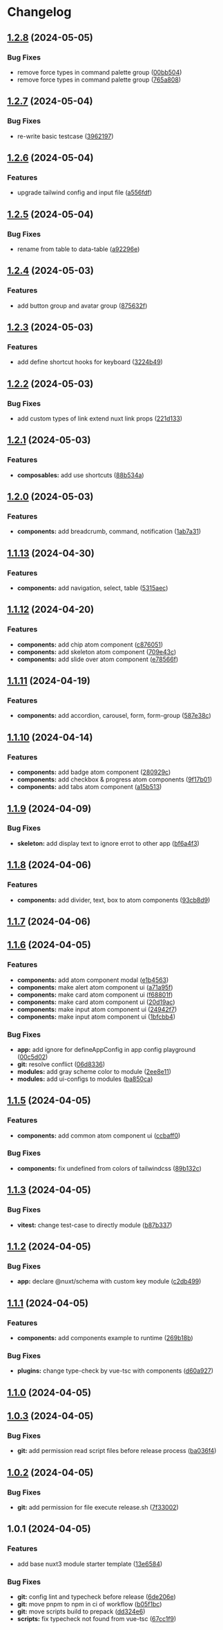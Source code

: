 # Changelog

## [1.2.8](https://github.com/toantranmei/mei-nuxt3-ui/compare/v1.2.7...v1.2.8) (2024-05-05)


### Bug Fixes

* remove force types in command palette group ([00bb504](https://github.com/toantranmei/mei-nuxt3-ui/commit/00bb504ebf5a500a5cdf85471c4d45bc84b9bc7b))
* remove force types in command palette group ([765a808](https://github.com/toantranmei/mei-nuxt3-ui/commit/765a808addc4c7c510d7e0f98d67e22d6d6c8267))

## [1.2.7](https://github.com/toantranmei/mei-nuxt3-ui/compare/v1.2.6...v1.2.7) (2024-05-04)


### Bug Fixes

* re-write basic testcase ([3962197](https://github.com/toantranmei/mei-nuxt3-ui/commit/39621976f68c2594fd2fe60c7da19d64a802dcbf))

## [1.2.6](https://github.com/toantranmei/mei-nuxt3-ui/compare/v1.2.5...v1.2.6) (2024-05-04)


### Features

* upgrade tailwind config and input file ([a556fdf](https://github.com/toantranmei/mei-nuxt3-ui/commit/a556fdf9b05b57ed31e71cf0ecf5c8c4a1c2e4bc))

## [1.2.5](https://github.com/toantranmei/mei-nuxt3-ui/compare/v1.2.4...v1.2.5) (2024-05-04)


### Bug Fixes

* rename from table to data-table ([a92296e](https://github.com/toantranmei/mei-nuxt3-ui/commit/a92296eb2277aebb328270b31ae52bda4f58aaf9))

## [1.2.4](https://github.com/toantranmei/mei-nuxt3-ui/compare/v1.2.3...v1.2.4) (2024-05-03)


### Features

* add button group and avatar group ([875632f](https://github.com/toantranmei/mei-nuxt3-ui/commit/875632f3fd09636fb3747a75100e4eb8eeb9ffa8))

## [1.2.3](https://github.com/toantranmei/mei-nuxt3-ui/compare/v1.2.2...v1.2.3) (2024-05-03)


### Features

* add define shortcut hooks for keyboard ([3224b49](https://github.com/toantranmei/mei-nuxt3-ui/commit/3224b49c9f2d870281ad6de5dd77dc4a4eeb33a8))

## [1.2.2](https://github.com/toantranmei/mei-nuxt3-ui/compare/v1.2.1...v1.2.2) (2024-05-03)


### Bug Fixes

* add custom types of link extend nuxt link props ([221d133](https://github.com/toantranmei/mei-nuxt3-ui/commit/221d13318630db54de46bcd83c153998baba1bfe))

## [1.2.1](https://github.com/toantranmei/mei-nuxt3-ui/compare/v1.2.0...v1.2.1) (2024-05-03)


### Features

* **composables:** add use shortcuts ([88b534a](https://github.com/toantranmei/mei-nuxt3-ui/commit/88b534a566881a96a073643a538ba87d1393285b))

## [1.2.0](https://github.com/toantranmei/mei-nuxt3-ui/compare/v1.1.13...v1.2.0) (2024-05-03)


### Features

* **components:** add breadcrumb, command, notification ([1ab7a31](https://github.com/toantranmei/mei-nuxt3-ui/commit/1ab7a317b35858694a1943d7ecf6b7bee98d426a))

## [1.1.13](https://github.com/toantranmei/mei-nuxt3-ui/compare/v1.1.12...v1.1.13) (2024-04-30)


### Features

* **components:** add navigation, select, table ([5315aec](https://github.com/toantranmei/mei-nuxt3-ui/commit/5315aec8c128c1eed9df8f737e54c4f75d799f26))

## [1.1.12](https://github.com/toantranmei/mei-nuxt3-ui/compare/v1.1.11...v1.1.12) (2024-04-20)


### Features

* **components:** add chip atom component ([c876051](https://github.com/toantranmei/mei-nuxt3-ui/commit/c876051012a2476e8552b4232bbaefcbf1028978))
* **components:** add skeleton atom component ([709e43c](https://github.com/toantranmei/mei-nuxt3-ui/commit/709e43cca4e0887485ad25e4274a741f3b7c2d28))
* **components:** add slide over atom component ([e78566f](https://github.com/toantranmei/mei-nuxt3-ui/commit/e78566fb79f7f93e3470937a919de65304f2793b))

## [1.1.11](https://github.com/toantranmei/mei-nuxt3-ui/compare/v1.1.10...v1.1.11) (2024-04-19)


### Features

* **components:** add accordion, carousel, form, form-group ([587e38c](https://github.com/toantranmei/mei-nuxt3-ui/commit/587e38c2dca62a587e8d2dcf37410d0a567ccc7e))

## [1.1.10](https://github.com/toantranmei/mei-nuxt3-ui/compare/v1.1.9...v1.1.10) (2024-04-14)


### Features

* **components:** add badge atom component ([280929c](https://github.com/toantranmei/mei-nuxt3-ui/commit/280929cc597a73cafbdbafce58188f93d8d2d542))
* **components:** add checkbox \& progress atom components ([9f17b01](https://github.com/toantranmei/mei-nuxt3-ui/commit/9f17b015b3f1e679087c3aaba0e1ef7c99ed202f))
* **components:** add tabs atom component ([a15b513](https://github.com/toantranmei/mei-nuxt3-ui/commit/a15b5137ede7b4743d0a1e52e3669864d9960c20))

## [1.1.9](https://github.com/toantranmei/mei-nuxt3-ui/compare/v1.1.8...v1.1.9) (2024-04-09)


### Bug Fixes

* **skeleton:** add display text to ignore errot to other app ([bf6a4f3](https://github.com/toantranmei/mei-nuxt3-ui/commit/bf6a4f386a8726ea190b110bb22c71acabeaebae))

## [1.1.8](https://github.com/toantranmei/mei-nuxt3-ui/compare/v1.1.7...v1.1.8) (2024-04-06)


### Features

* **components:** add divider, text, box to atom components ([93cb8d9](https://github.com/toantranmei/mei-nuxt3-ui/commit/93cb8d95aad389593ed52eba5904bb54fb704744))

## [1.1.7](https://github.com/toantranmei/mei-nuxt3-ui/compare/v1.1.6...v1.1.7) (2024-04-06)

## [1.1.6](https://github.com/toantranmei/mei-nuxt3-ui/compare/v1.1.5...v1.1.6) (2024-04-05)


### Features

* **components:** add atom component modal ([e1b4563](https://github.com/toantranmei/mei-nuxt3-ui/commit/e1b45636e0808aaccc738ba711582f44598c51ae))
* **components:** make alert atom component ui ([a71a95f](https://github.com/toantranmei/mei-nuxt3-ui/commit/a71a95fac49a00e50367c24a249e24cac5398e61))
* **components:** make card atom component ui ([f68801f](https://github.com/toantranmei/mei-nuxt3-ui/commit/f68801f5eacfae23ea92edc0faebbb5f17a341bb))
* **components:** make card atom component ui ([20d19ac](https://github.com/toantranmei/mei-nuxt3-ui/commit/20d19ac1b987d42f69c0a0236346385687ed07ad))
* **components:** make input atom component ui ([24942f7](https://github.com/toantranmei/mei-nuxt3-ui/commit/24942f7ac235b649e0457e5af5afbb73d571ac31))
* **components:** make input atom component ui ([1bfcbb4](https://github.com/toantranmei/mei-nuxt3-ui/commit/1bfcbb47d95de173d179b2ce47834f8b0d6ad9d2))


### Bug Fixes

* **app:** add ignore for defineAppConfig in app config playground ([00c5d02](https://github.com/toantranmei/mei-nuxt3-ui/commit/00c5d02d5bf7b3013ccdf4ecc4c8f5f52b07ffbe))
* **git:** resolve conflict ([06d8336](https://github.com/toantranmei/mei-nuxt3-ui/commit/06d8336e97c26183223fad7208918e2e9ebfd977))
* **modules:** add gray scheme color to module ([2ee8e11](https://github.com/toantranmei/mei-nuxt3-ui/commit/2ee8e118a1286af78badaa88f425f8002dab3b19))
* **modules:** add ui-configs to modules ([ba850ca](https://github.com/toantranmei/mei-nuxt3-ui/commit/ba850ca1aa21fc85e83bc912d9d8bc20596721d0))

## [1.1.5](https://github.com/toantranmei/mei-nuxt3-ui/compare/v1.1.3...v1.1.5) (2024-04-05)


### Features

* **components:** add common atom component ui ([ccbaff0](https://github.com/toantranmei/mei-nuxt3-ui/commit/ccbaff02ad4dc02c46308215198d545ba53600fc))


### Bug Fixes

* **components:** fix undefined from colors of tailwindcss ([89b132c](https://github.com/toantranmei/mei-nuxt3-ui/commit/89b132cad07a7165310b0e9d0961ffcc24f97d24))

## [1.1.3](https://github.com/toantranmei/mei-nuxt3-ui/compare/v1.1.2...v1.1.3) (2024-04-05)


### Bug Fixes

* **vitest:** change test-case to directly module ([b87b337](https://github.com/toantranmei/mei-nuxt3-ui/commit/b87b337da38aff7c5dec4219fcce723a3ecf5f08))

## [1.1.2](https://github.com/toantranmei/mei-nuxt3-ui/compare/v1.1.1...v1.1.2) (2024-04-05)


### Bug Fixes

* **app:** declare @nuxt/schema with custom key module ([c2db499](https://github.com/toantranmei/mei-nuxt3-ui/commit/c2db499a2649d893718814e9bc0a3f0e93595d9d))

## [1.1.1](https://github.com/toantranmei/mei-nuxt3-ui/compare/v1.1.0...v1.1.1) (2024-04-05)


### Features

* **components:** add components example to runtime ([269b18b](https://github.com/toantranmei/mei-nuxt3-ui/commit/269b18b43be785184e821c8572662c54cdc16cf9))


### Bug Fixes

* **plugins:** change type-check by vue-tsc with components ([d60a927](https://github.com/toantranmei/mei-nuxt3-ui/commit/d60a927abcf124af9df2b78eda60083d49db63a8))

## [1.1.0](https://github.com/toantranmei/mei-nuxt3-ui/compare/v1.0.3...v1.1.0) (2024-04-05)

## [1.0.3](https://github.com/toantranmei/mei-nuxt3-ui/compare/v1.0.2...v1.0.3) (2024-04-05)


### Bug Fixes

* **git:** add permission read script files before release process ([ba036f4](https://github.com/toantranmei/mei-nuxt3-ui/commit/ba036f4d5a9557fa392bf0bfbf968dd8e43f9b99))

## [1.0.2](https://github.com/toantranmei/mei-nuxt3-ui/compare/v1.0.1...v1.0.2) (2024-04-05)


### Bug Fixes

* **git:** add permission for file execute release.sh ([7f33002](https://github.com/toantranmei/mei-nuxt3-ui/commit/7f3300225af03be7c0e90cbec0c2758b6b1f912e))

## 1.0.1 (2024-04-05)


### Features

* add base nuxt3 module starter template ([13e6584](https://github.com/toantranmei/mei-nuxt3-ui/commit/13e65844021d6c52667fc58bce67ae8cbb438b87))


### Bug Fixes

* **git:** config lint and typecheck before release ([6de206e](https://github.com/toantranmei/mei-nuxt3-ui/commit/6de206eb28facffddfd4994471d3954c9f9cba42))
* **git:** move pnpm to npm in ci of workflow ([b05f1bc](https://github.com/toantranmei/mei-nuxt3-ui/commit/b05f1bccb70c2401a174ba4712e31966fb5a9cf4))
* **git:** move scripts build to prepack ([dd324e6](https://github.com/toantranmei/mei-nuxt3-ui/commit/dd324e64adba085dfe0b7dfb5dfd136887781e96))
* **scripts:** fix typecheck not found from vue-tsc ([67cc1f9](https://github.com/toantranmei/mei-nuxt3-ui/commit/67cc1f9c10d249787df2de5075ad39a78f984e74))
